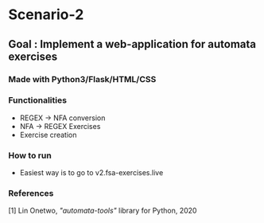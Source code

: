 # Scenario-2
## Goal : Implement a web-application for automata exercises
### Made with Python3/Flask/HTML/CSS

### Functionalities
 - REGEX -> NFA conversion
 - NFA -> REGEX Exercises
 - Exercise creation

### How to run
 - Easiest way is to go to v2.fsa-exercises.live

### References
 [1] Lin Onetwo, *"automata-tools"* library for Python, 2020

